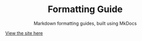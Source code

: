 <h1 align="center">Formatting Guide</h1>

<p align="center">Markdown formatting guides, built using MkDocs</p>

<a align="center" href=https://sleepiie.github.io/formatting>View the site here</a>
